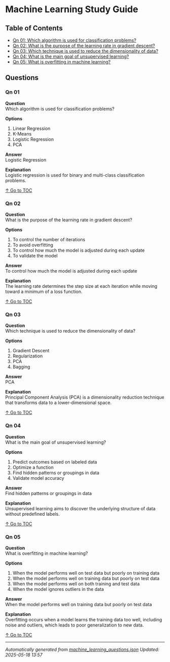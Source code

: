 # Machine Learning Study Guide <a id="toc"></a>

## Table of Contents
- [Qn 01: Which algorithm is used for classification problems?](#q01)  
- [Qn 02: What is the purpose of the learning rate in gradient descent?](#q02)  
- [Qn 03: Which technique is used to reduce the dimensionality of data?](#q03)  
- [Qn 04: What is the main goal of unsupervised learning?](#q04)  
- [Qn 05: What is overfitting in machine learning?](#q05)

## Questions
### <a id="q01"></a> Qn 01

**Question**  
Which algorithm is used for classification problems?

**Options**  

1. Linear Regression  
2. K-Means  
3. Logistic Regression  
4. PCA  

**Answer**  
Logistic Regression

**Explanation**  
Logistic regression is used for binary and multi-class classification problems.

[↑ Go to TOC](#toc)


### <a id="q02"></a> Qn 02

**Question**  
What is the purpose of the learning rate in gradient descent?

**Options**  

1. To control the number of iterations  
2. To avoid overfitting  
3. To control how much the model is adjusted during each update  
4. To validate the model  

**Answer**  
To control how much the model is adjusted during each update

**Explanation**  
The learning rate determines the step size at each iteration while moving toward
  a minimum of a loss function.

[↑ Go to TOC](#toc)


### <a id="q03"></a> Qn 03

**Question**  
Which technique is used to reduce the dimensionality of data?

**Options**  

1. Gradient Descent  
2. Regularization  
3. PCA  
4. Bagging  

**Answer**  
PCA

**Explanation**  
Principal Component Analysis (PCA) is a dimensionality reduction technique that
  transforms data to a lower-dimensional space.

[↑ Go to TOC](#toc)


### <a id="q04"></a> Qn 04

**Question**  
What is the main goal of unsupervised learning?

**Options**  

1. Predict outcomes based on labeled data  
2. Optimize a function  
3. Find hidden patterns or groupings in data  
4. Validate model accuracy  

**Answer**  
Find hidden patterns or groupings in data

**Explanation**  
Unsupervised learning aims to discover the underlying structure of data without
  predefined labels.

[↑ Go to TOC](#toc)


### <a id="q05"></a> Qn 05

**Question**  
What is overfitting in machine learning?

**Options**  

1. When the model performs well on test data but poorly on training data  
2. When the model performs well on training data but poorly on test data  
3. When the model performs well on both training and test data  
4. When the model ignores outliers in the data  

**Answer**  
When the model performs well on training data but poorly on test data

**Explanation**  
Overfitting occurs when a model learns the training data too well, including
  noise and outliers, which leads to poor generalization to new data.

[↑ Go to TOC](#toc)


---

*Automatically generated from [machine_learning_questions.json](machine_learning_questions.json)*
*Updated: 2025-05-18 13:57*
